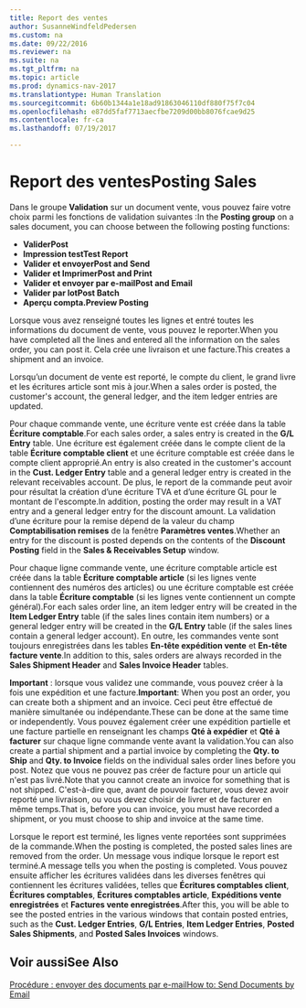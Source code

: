 ```yaml
---
title: Report des ventes
author: SusanneWindfeldPedersen
ms.custom: na
ms.date: 09/22/2016
ms.reviewer: na
ms.suite: na
ms.tgt_pltfrm: na
ms.topic: article
ms.prod: dynamics-nav-2017
ms.translationtype: Human Translation
ms.sourcegitcommit: 6b60b1344a1e18ad91863046110df880f75f7c04
ms.openlocfilehash: e87dd5faf7713aecfbe7209d00bb8076fcae9d25
ms.contentlocale: fr-ca
ms.lasthandoff: 07/19/2017

---
```


# <a name="posting-sales"></a><span data-ttu-id="f1d0a-102">Report des ventes</span><span class="sxs-lookup"><span data-stu-id="f1d0a-102">Posting Sales</span></span>
<span data-ttu-id="f1d0a-103">Dans le groupe **Validation** sur un document vente, vous pouvez faire votre choix parmi les fonctions de validation suivantes :</span><span class="sxs-lookup"><span data-stu-id="f1d0a-103">In the **Posting group** on a sales document, you can choose between the following posting functions:</span></span>

- <span data-ttu-id="f1d0a-104">**Valider**</span><span class="sxs-lookup"><span data-stu-id="f1d0a-104">**Post**</span></span>
- <span data-ttu-id="f1d0a-105">**Impression test**</span><span class="sxs-lookup"><span data-stu-id="f1d0a-105">**Test Report**</span></span>
- <span data-ttu-id="f1d0a-106">**Valider et envoyer**</span><span class="sxs-lookup"><span data-stu-id="f1d0a-106">**Post and Send**</span></span>
- <span data-ttu-id="f1d0a-107">**Valider et Imprimer**</span><span class="sxs-lookup"><span data-stu-id="f1d0a-107">**Post and Print**</span></span>
- <span data-ttu-id="f1d0a-108">**Valider et envoyer par e-mail**</span><span class="sxs-lookup"><span data-stu-id="f1d0a-108">**Post and Email**</span></span>
- <span data-ttu-id="f1d0a-109">**Valider par lot**</span><span class="sxs-lookup"><span data-stu-id="f1d0a-109">**Post Batch**</span></span>
- <span data-ttu-id="f1d0a-110">**Aperçu compta.**</span><span class="sxs-lookup"><span data-stu-id="f1d0a-110">**Preview Posting**</span></span>

<span data-ttu-id="f1d0a-111">Lorsque vous avez renseigné toutes les lignes et entré toutes les informations du document de vente, vous pouvez le reporter.</span><span class="sxs-lookup"><span data-stu-id="f1d0a-111">When you have completed all the lines and entered all the information on the sales order, you can post it.</span></span> <span data-ttu-id="f1d0a-112">Cela crée une livraison et une facture.</span><span class="sxs-lookup"><span data-stu-id="f1d0a-112">This creates a shipment and an invoice.</span></span>

<span data-ttu-id="f1d0a-113">Lorsqu’un document de vente est reporté, le compte du client, le grand livre et les écritures article sont mis à jour.</span><span class="sxs-lookup"><span data-stu-id="f1d0a-113">When a sales order is posted, the customer's account, the general ledger, and the item ledger entries are updated.</span></span>

<span data-ttu-id="f1d0a-114">Pour chaque commande vente, une écriture vente est créée dans la table **Écriture comptable**.</span><span class="sxs-lookup"><span data-stu-id="f1d0a-114">For each sales order, a sales entry is created in the **G/L Entry** table.</span></span> <span data-ttu-id="f1d0a-115">Une écriture est également créée dans le compte client de la table **Écriture comptable client** et une écriture comptable est créée dans le compte client approprié.</span><span class="sxs-lookup"><span data-stu-id="f1d0a-115">An entry is also created in the customer's account in the **Cust. Ledger Entry** table and a general ledger entry is created in the relevant receivables account.</span></span> <span data-ttu-id="f1d0a-116">De plus, le report de la commande peut avoir pour résultat la création d’une écriture TVA et d’une écriture GL pour le montant de l'escompte.</span><span class="sxs-lookup"><span data-stu-id="f1d0a-116">In addition, posting the order may result in a VAT entry and a general ledger entry for the discount amount.</span></span> <span data-ttu-id="f1d0a-117">La validation d’une écriture pour la remise dépend de la valeur du champ **Comptabilisation remises** de la fenêtre **Paramètres ventes**.</span><span class="sxs-lookup"><span data-stu-id="f1d0a-117">Whether an entry for the discount is posted depends on the contents of the **Discount Posting** field in the **Sales & Receivables Setup** window.</span></span>

<span data-ttu-id="f1d0a-118">Pour chaque ligne commande vente, une écriture comptable article est créée dans la table **Écriture comptable article** (si les lignes vente contiennent des numéros des articles) ou une écriture comptable est créée dans la table **Écriture comptable** (si les lignes vente contiennent un compte général).</span><span class="sxs-lookup"><span data-stu-id="f1d0a-118">For each sales order line, an item ledger entry will be created in the **Item Ledger Entry** table (if the sales lines contain item numbers) or a general ledger entry will be created in the **G/L Entry** table (if the sales lines contain a general ledger account).</span></span> <span data-ttu-id="f1d0a-119">En outre, les commandes vente sont toujours enregistrées dans les tables **En-tête expédition vente** et **En-tête facture vente**.</span><span class="sxs-lookup"><span data-stu-id="f1d0a-119">In addition to this, sales orders are always recorded in the **Sales Shipment Header** and **Sales Invoice Header** tables.</span></span>

<span data-ttu-id="f1d0a-120">**Important** : lorsque vous validez une commande, vous pouvez créer à la fois une expédition et une facture.</span><span class="sxs-lookup"><span data-stu-id="f1d0a-120">**Important**: When you post an order, you can create both a shipment and an invoice.</span></span> <span data-ttu-id="f1d0a-121">Ceci peut être effectué de manière simultanée ou indépendante.</span><span class="sxs-lookup"><span data-stu-id="f1d0a-121">These can be done at the same time or independently.</span></span> <span data-ttu-id="f1d0a-122">Vous pouvez également créer une expédition partielle et une facture partielle en renseignant les champs **Qté à expédier** et **Qté à facturer** sur chaque ligne commande vente avant la validation.</span><span class="sxs-lookup"><span data-stu-id="f1d0a-122">You can also create a partial shipment and a partial invoice by completing the **Qty. to Ship** and **Qty. to Invoice** fields on the individual sales order lines before you post.</span></span> <span data-ttu-id="f1d0a-123">Notez que vous ne pouvez pas créer de facture pour un article qui n'est pas livré.</span><span class="sxs-lookup"><span data-stu-id="f1d0a-123">Note that you cannot create an invoice for something that is not shipped.</span></span> <span data-ttu-id="f1d0a-124">C'est-à-dire que, avant de pouvoir facturer, vous devez avoir reporté une livraison, ou vous devez choisir de livrer et de facturer en même temps.</span><span class="sxs-lookup"><span data-stu-id="f1d0a-124">That is, before you can invoice, you must have recorded a shipment, or you must choose to ship and invoice at the same time.</span></span> 

<span data-ttu-id="f1d0a-125">Lorsque le report est terminé, les lignes vente reportées sont supprimées de la commande.</span><span class="sxs-lookup"><span data-stu-id="f1d0a-125">When the posting is completed, the posted sales lines are removed from the order.</span></span> <span data-ttu-id="f1d0a-126">Un message vous indique lorsque le report est terminé.</span><span class="sxs-lookup"><span data-stu-id="f1d0a-126">A message tells you when the posting is completed.</span></span> <span data-ttu-id="f1d0a-127">Vous pouvez ensuite afficher les écritures validées dans les diverses fenêtres qui contiennent les écritures validées, telles que **Écritures comptables client**, **Écritures comptables**, **Écritures comptables article**, **Expéditions vente enregistrées** et **Factures vente enregistrées**.</span><span class="sxs-lookup"><span data-stu-id="f1d0a-127">After this, you will be able to see the posted entries in the various windows that contain posted entries, such as the **Cust. Ledger Entries**, **G/L Entries**, **Item Ledger Entries**, **Posted Sales Shipments**, and **Posted Sales Invoices** windows.</span></span>

## <a name="see-also"></a><span data-ttu-id="f1d0a-128">Voir aussi</span><span class="sxs-lookup"><span data-stu-id="f1d0a-128">See Also</span></span>
[<span data-ttu-id="f1d0a-129">Procédure : envoyer des documents par e-mail</span><span class="sxs-lookup"><span data-stu-id="f1d0a-129">How to: Send Documents by Email</span></span>](ui-how-send-documents-email.md)

